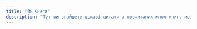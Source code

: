 ```yaml
---
title: "📚 Книги"
description: "Тут ви знайдете цікаві цитати з прочитаних мною книг, мої думки та відгуки."
---
```

